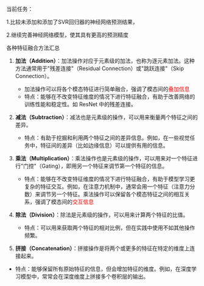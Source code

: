 当前任务：

1.比较未添加和添加了SVR回归器的神经网络预测结果，

2.继续完善神经网络模型，使其具有更高的预测精度

各种特征融合方法汇总

1. **加法（Addition）**：加法操作对应于元素级的加法，也称为逐元素加法。这种方法通常用于"残差连接"（Residual Connection）或"跳跃连接"（Skip Connection）。
   - 加法操作可以将各个模态特征进行简单融合，强调了模态间的<font color='red'>叠加信息</font>
   - 特点：能够在不改变特征维度的情况下进行特征融合，有助于改善网络的训练性能和稳定性。如 ResNet 中的残差连接。

2. **减法（Subtraction）**：减法也是元素级的操作，可以用来衡量两个特征之间的差异。
   - 特点：有助于挖掘和利用两个特征之间的差异信息。例如，在一些视觉任务中，特征间的差异（比如边缘信息）可以提供有用的信息。

3. **乘法（Multiplication）**：乘法操作也是元素级的操作，可以用来对一个特征进行"门控"（Gating），即用另一个特征来调节第一个特征的信息。
   - 特点：能够在不改变特征维度的情况下进行特征融合，有助于模型学习更复杂的特征交互。例如，在注意力机制中，通常会用一个特征（注意力分数）来调节另一个特征。乘法操作可以保留各个模态特征之间的相互关系，强调了模态间的<font color='red'>交互信息</font>

4. **除法（Division）**：除法是元素级的操作，可以用来计算两个特征的比值。
   - 特点：可以用来获取两个特征的相对比例，但在实践中使用不如其他操作频繁。

5. **拼接（Concatenation）**：拼接操作是将两个或更多的特征在特定的维度上连接起来。

- 特点：能够保留所有原始特征的信息，但会增加特征的维度。例如，在深度学习模型中，常常会在深度维度上拼接多个卷积层的输出。

